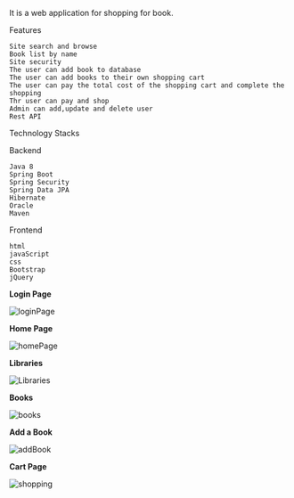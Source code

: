 It is a web application for shopping for book.

Features

    Site search and browse
    Book list by name
    Site security
    The user can add book to database
    The user can add books to their own shopping cart
    The user can pay the total cost of the shopping cart and complete the shopping
    Thr user can pay and shop 
    Admin can add,update and delete user
    Rest API 

Technology Stacks

Backend

    Java 8
    Spring Boot 
    Spring Security
    Spring Data JPA
    Hibernate
    Oracle
    Maven

Frontend

    html
    javaScript
    css
    Bootstrap
    jQuery
    



**Login Page**

![loginPage](https://user-images.githubusercontent.com/69106891/98164343-5cf23800-1ef9-11eb-9e55-37496e320331.png)

**Home Page**

![homePage](https://user-images.githubusercontent.com/69106891/98164308-5237a300-1ef9-11eb-922c-32a2d6d1d2a3.png)

**Libraries**

![Libraries](https://user-images.githubusercontent.com/69106891/98164324-58c61a80-1ef9-11eb-9847-951d426b6ad5.png)

**Books**

![books](https://user-images.githubusercontent.com/69106891/98164297-4e0b8580-1ef9-11eb-9f44-6d6678a9ef73.png)


**Add a Book**

![addBook](https://user-images.githubusercontent.com/69106891/98164286-4946d180-1ef9-11eb-80bf-7661a3cd268a.png)

**Cart Page**

![shopping](https://user-images.githubusercontent.com/69106891/98171476-0ab71400-1f05-11eb-9296-b8a7f4342fc1.png)








